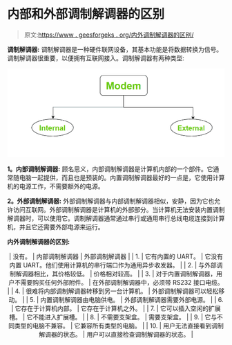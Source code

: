 # 内部和外部调制解调器的区别

> 原文:[https://www . geesforgeks . org/内外调制解调器的区别/](https://www.geeksforgeeks.org/difference-between-internal-and-external-modem/)

**调制解调器:**
调制解调器是一种硬件联网设备，其基本功能是将数据转换为信号。调制解调器很重要，以便拥有互联网接入。调制解调器有两种类型:

![](img/797c065a1629fdd48c9c6d11ce5846f2.png)

**1。内部调制解调器:**
顾名思义，内部调制解调器是计算机内部的一个部件。它通常随电脑一起提供，而且也是预装的。内置调制解调器最好的一点是，它使用计算机的电源工作，不需要额外的电源。

**2。外部调制解调器:**
外部调制解调器与内部调制解调器相似，安静，因为它也允许访问互联网。外部调制解调器是计算机的外部部分。当计算机无法安装内置调制解调器时，可以使用它。调制解调器通常通过串行或通用串行总线电缆连接到计算机，并且它还需要外部电源来运行。

**内外调制解调器的区别:**

<center>

| 没有。 | 内部调制解调器 | 外部调制解调器 |
| 1. | 它有内置的 UART。 | 它没有内置 UART。他们使用计算机的串行端口作为通用异步收发器。 |
| 2. | 与外部调制解调器相比，其价格较低。 | 价格相对较高。 |
| 3. | 对于内置调制解调器，用户不需要购买任何外部附件。 | 在外部调制解调器中，必须带 RS232 接口电缆。 |
| 4. | 很难将内部调制解调器转移到另一台计算机。 | 外部调制解调器可以轻松移动。 |
| 5. | 内置调制解调器由电脑供电。 | 外部调制解调器需要外部电源。 |
| 6. | 它存在于计算机内部。 | 它存在于计算机之外。 |
| 7. | 它可以插入空闲的扩展槽。 | 它不能进入扩展槽。 |
| 8. | 不需要支架盒。 | 需要支架盒。 |
| 9. | 它与不同类型的电脑不兼容。 | 它兼容所有类型的电脑。 |
| 10. | 用户无法直接看到调制解调器的状态。 | 用户可以直接检查调制解调器的状态。 |

</center>